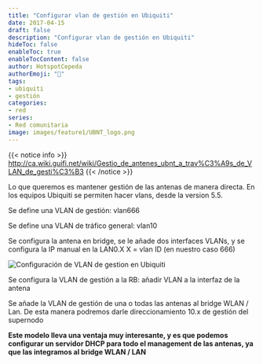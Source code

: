```yaml
---
title: "Configurar vlan de gestión en Ubiquiti"
date: 2017-04-15
draft: false
description: "Configurar vlan de gestión en Ubiquiti"
hideToc: false
enableToc: true
enableTocContent: false
author: HotspotCepeda 
authorEmoji: "🗻"
tags:
- ubiquiti
- gestión
categories:
- red
series:
- Red comunitaria
image: images/feature1/UBNT_logo.png
---
```

{{< notice info >}}
http://ca.wiki.guifi.net/wiki/Gestio_de_antenes_ubnt_a_trav%C3%A9s_de_VLAN_de_gesti%C3%B3
{{< /notice >}}

Lo que queremos es mantener gestión de las antenas de manera directa. En los equipos Ubiquiti se permiten hacer vlans, desde la version 5.5.

Se define una VLAN de gestión: vlan666

Se define una VLAN de tráfico general: vlan10

Se configura la antena en bridge, se le añade dos interfaces VLANs, y se configura la IP manual en la LAN0.X X = vlan ID (en nuestro caso 666)

![Configuración de VLAN de gestion en Ubiquiti](/images/post/vlan_gestion_ubnt.png)

Se configura la VLAN de gestión a la RB: añadir VLAN a la interfaz de la antena

Se añade la VLAN de gestión de una o todas las antenas al bridge WLAN / Lan. De esta manera podremos darle direccionamiento 10.x de gestión del supernodo

**Este modelo lleva una ventaja muy interesante, y es que podemos configurar un servidor DHCP para todo el management de las antenas, ya que las integramos al bridge WLAN / LAN**





